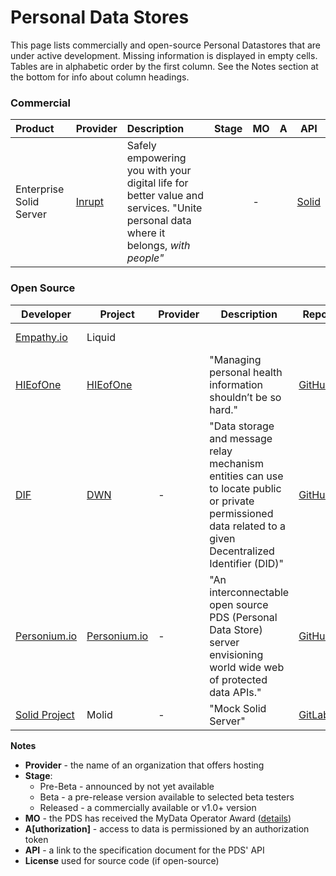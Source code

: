 # Personal Data Stores

This page lists commercially and open-source Personal Datastores that are under active development. Missing information is displayed in empty cells. Tables are in alphabetic order by the first column. See the Notes section at the bottom for info about column headings.

### Commercial

| Product                                            | Provider                                  | Description                       | Stage    | MO | A                                                 | API |
| :------------------------------------------------- | :---------------------------------------- | :--------- | :----: | :----------------------------------------------------------- | -------------------------------------------------- | -------------------------------------------------- |
| Enterprise Solid Server | [Inrupt](https://inrupt.com) | Safely empowering you with your digital life for better value and services. "Unite personal data where it belongs, *with people"* | | - |  | [Solid](https://github.com/solid/solid-spec) |

### Open Source

| Developer                                 | Project                                                      | Provider | Description                                                  | Repo                                                         |  MO  | A    | API                                                          | License    |
| ----------------------------------------- | ------------------------------------------------------------ | -------- | ------------------------------------------------------------ | ------------------------------------------------------------ | :--: | ---- | ------------------------------------------------------------ | ---------- |
| [Empathy.io](http://empathy.io)           | Liquid                                                       |          |                                                              |                                                              |      |      | Liquid                                                       | Apache 2.0 |
| [HIEofOne](https://hieofone.com/)         | [HIEofOne](https://hieofone.com/)                            |          | "Managing personal health information shouldn’t be so hard." | [GitHub](https://github.com/HIEofOne)                        |  -   |      |                                                              | MIT        |
| [DIF](https://identity.foundation/)       | [DWN](https://identity.foundation/decentralized-web-node/spec/) | -        | "Data storage and message relay mechanism entities can use to locate public or private permissioned data related to a given Decentralized Identifier (DID)" | [GitHub](https://github.com/decentralized-identity/identity-hub) |  -   |      | [DWN](https://identity.foundation/decentralized-web-node/spec/) |            |
| [Personium.io](https://personium.io)      | [Personium.io](https://personium.io)                         | -        | "An interconnectable open source PDS (Personal Data Store) server envisioning world wide web of protected data APIs." | [GitHub](https://github.com/personium/)                      | yes  |      |                                                              | Apache 2.0 |
| [Solid Project](https://solidproject.org) | Molid                                                        | -        | "Mock Solid Server"                                          | [GitLab](https://gitlab.com/angelo-v/molid-mock-solid-server) |  -   |      | [Solid](https://github.com/solid/solid-spec)                 | MIT        |

**Notes**

- **Provider** -  the name of an organization that offers hosting 
- **Stage**:
  - Pre-Beta - announced by not yet available
  - Beta - a pre-release version available to selected beta testers
  - Released - a commercially available or v1.0+ version 
- **MO** - the PDS has received the MyData Operator Award ([details](https://mydata.org/mydata-operators/award/))
- **A[uthorization]** - access to data is permissioned by an authorization token
- **API** - a link to the specification document for the PDS' API
- **License** used for source code (if open-source)
